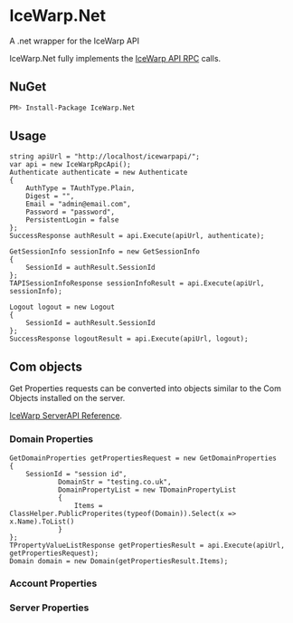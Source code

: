 # IceWarp.Net
A .net wrapper for the IceWarp API

IceWarp.Net fully implements the [IceWarp API RPC](https://www.icewarp.co.uk/api/) calls.

## NuGet

```bash
PM> Install-Package IceWarp.Net
```

## Usage
	string apiUrl = "http://localhost/icewarpapi/";
	var api = new IceWarpRpcApi();
	Authenticate authenticate = new Authenticate
	{
		AuthType = TAuthType.Plain,
		Digest = "",
		Email = "admin@email.com",
		Password = "password",
		PersistentLogin = false
	};
	SuccessResponse authResult = api.Execute(apiUrl, authenticate);
	
	GetSessionInfo sessionInfo = new GetSessionInfo
	{
		SessionId = authResult.SessionId
	};
	TAPISessionInfoResponse sessionInfoResult = api.Execute(apiUrl, sessionInfo);
	
	Logout logout = new Logout
	{
		SessionId = authResult.SessionId
	};
	SuccessResponse logoutResult = api.Execute(apiUrl, logout);

## Com objects

Get Properties requests can be converted into objects similar to the Com Objects installed on the server.

[IceWarp ServerAPI Reference](http://dl.icewarp.com/documentation/server/API/V%2011%20IceWarp%20Server%20API%20Reference.pdf).

### Domain Properties
	GetDomainProperties getPropertiesRequest = new GetDomainProperties
	{
		SessionId = "session id",
                DomainStr = "testing.co.uk",
                DomainPropertyList = new TDomainPropertyList
                {
                    Items = ClassHelper.PublicProperites(typeof(Domain)).Select(x => x.Name).ToList()
                }
	};
	TPropertyValueListResponse getPropertiesResult = api.Execute(apiUrl, getPropertiesRequest);
	Domain domain = new Domain(getPropertiesResult.Items);

### Account Properties

### Server Properties

